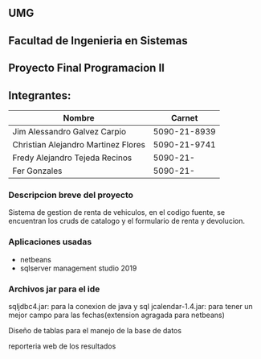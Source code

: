 ## UMG 
## Facultad de Ingenieria en Sistemas
## Proyecto Final Programacion II

## Integrantes:

| Nombre                              | Carnet       |
|-------------------------------------|--------------|
| Jim Alessandro Galvez Carpio        | 5090-21-8939 |
| Christian Alejandro Martinez Flores | 5090-21-9741 |
| Fredy Alejandro Tejeda Recinos      | 5090-21-     |
| Fer Gonzales                        | 5090-21-     |

### Descripcion breve del proyecto

Sistema de gestion de renta de vehiculos, en el codigo fuente, se encuentran
los cruds de catalogo y el formulario de renta y devolucion.


### Aplicaciones usadas

- netbeans
- sqlserver management studio 2019


### Archivos jar para el ide
sqljdbc4.jar: para la conexion de java y sql
jcalendar-1.4.jar: para tener un mejor campo para las fechas(extension agragada para netbeans)
	

Diseño de tablas para el manejo de la base de datos

reporteria web de los resultados
